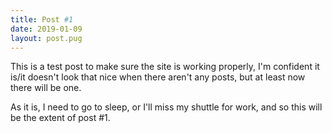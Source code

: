 ```yaml
---
title: Post #1
date: 2019-01-09
layout: post.pug
---
```

 
This is a test post to make sure the site is working properly, I'm confident it is/it doesn't look that nice when there aren't any posts, but at least now there will be one.

As it is, I need to go to sleep, or I'll miss my shuttle for work, and so this will be the extent of post #1.